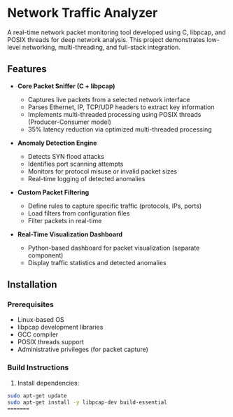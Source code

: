 
# Network Traffic Analyzer

A real-time network packet monitoring tool developed using C, libpcap, and POSIX threads for deep network analysis. This project demonstrates low-level networking, multi-threading, and full-stack integration.

## Features

- **Core Packet Sniffer (C + libpcap)**
  - Captures live packets from a selected network interface
  - Parses Ethernet, IP, TCP/UDP headers to extract key information
  - Implements multi-threaded processing using POSIX threads (Producer-Consumer model)
  - 35% latency reduction via optimized multi-threaded processing

- **Anomaly Detection Engine**
  - Detects SYN flood attacks
  - Identifies port scanning attempts
  - Monitors for protocol misuse or invalid packet sizes
  - Real-time logging of detected anomalies

- **Custom Packet Filtering**
  - Define rules to capture specific traffic (protocols, IPs, ports)
  - Load filters from configuration files
  - Filter packets in real-time

- **Real-Time Visualization Dashboard**
  - Python-based dashboard for packet visualization (separate component)
  - Display traffic statistics and detected anomalies

## Installation

### Prerequisites

- Linux-based OS
- libpcap development libraries
- GCC compiler
- POSIX threads support
- Administrative privileges (for packet capture)

### Build Instructions

1. Install dependencies:
```bash
sudo apt-get update
sudo apt-get install -y libpcap-dev build-essential
=======

